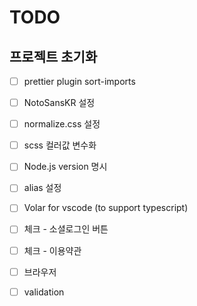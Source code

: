 # TODO

## 프로젝트 초기화

- [ ] prettier plugin sort-imports
- [ ] NotoSansKR 설정
- [ ] normalize.css 설정
- [ ] scss 컬러값 변수화
- [ ] Node.js version 명시
- [ ] alias 설정
- [ ] Volar for vscode (to support typescript)

- [ ] 체크 - 소셜로그인 버튼
- [ ] 체크 - 이용약관
- [ ] 브라우저

- [ ] validation
